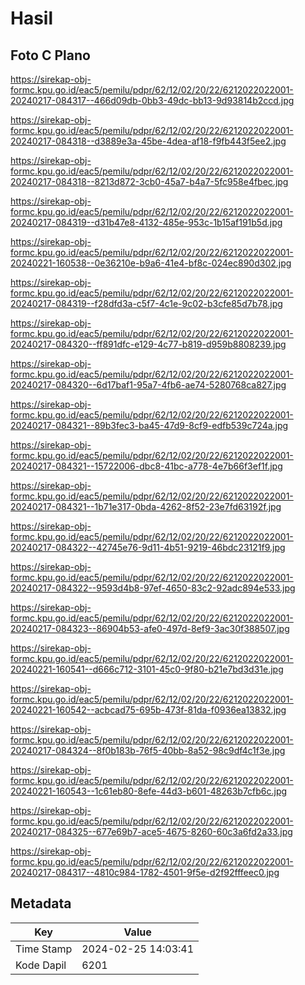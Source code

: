 # Hasil

## Foto C Plano

https://sirekap-obj-formc.kpu.go.id/eac5/pemilu/pdpr/62/12/02/20/22/6212022022001-20240217-084317--466d09db-0bb3-49dc-bb13-9d93814b2ccd.jpg

https://sirekap-obj-formc.kpu.go.id/eac5/pemilu/pdpr/62/12/02/20/22/6212022022001-20240217-084318--d3889e3a-45be-4dea-af18-f9fb443f5ee2.jpg

https://sirekap-obj-formc.kpu.go.id/eac5/pemilu/pdpr/62/12/02/20/22/6212022022001-20240217-084318--8213d872-3cb0-45a7-b4a7-5fc958e4fbec.jpg

https://sirekap-obj-formc.kpu.go.id/eac5/pemilu/pdpr/62/12/02/20/22/6212022022001-20240217-084319--d31b47e8-4132-485e-953c-1b15af191b5d.jpg

https://sirekap-obj-formc.kpu.go.id/eac5/pemilu/pdpr/62/12/02/20/22/6212022022001-20240221-160538--0e36210e-b9a6-41e4-bf8c-024ec890d302.jpg

https://sirekap-obj-formc.kpu.go.id/eac5/pemilu/pdpr/62/12/02/20/22/6212022022001-20240217-084319--f28dfd3a-c5f7-4c1e-9c02-b3cfe85d7b78.jpg

https://sirekap-obj-formc.kpu.go.id/eac5/pemilu/pdpr/62/12/02/20/22/6212022022001-20240217-084320--ff891dfc-e129-4c77-b819-d959b8808239.jpg

https://sirekap-obj-formc.kpu.go.id/eac5/pemilu/pdpr/62/12/02/20/22/6212022022001-20240217-084320--6d17baf1-95a7-4fb6-ae74-5280768ca827.jpg

https://sirekap-obj-formc.kpu.go.id/eac5/pemilu/pdpr/62/12/02/20/22/6212022022001-20240217-084321--89b3fec3-ba45-47d9-8cf9-edfb539c724a.jpg

https://sirekap-obj-formc.kpu.go.id/eac5/pemilu/pdpr/62/12/02/20/22/6212022022001-20240217-084321--15722006-dbc8-41bc-a778-4e7b66f3ef1f.jpg

https://sirekap-obj-formc.kpu.go.id/eac5/pemilu/pdpr/62/12/02/20/22/6212022022001-20240217-084321--1b71e317-0bda-4262-8f52-23e7fd63192f.jpg

https://sirekap-obj-formc.kpu.go.id/eac5/pemilu/pdpr/62/12/02/20/22/6212022022001-20240217-084322--42745e76-9d11-4b51-9219-46bdc23121f9.jpg

https://sirekap-obj-formc.kpu.go.id/eac5/pemilu/pdpr/62/12/02/20/22/6212022022001-20240217-084322--9593d4b8-97ef-4650-83c2-92adc894e533.jpg

https://sirekap-obj-formc.kpu.go.id/eac5/pemilu/pdpr/62/12/02/20/22/6212022022001-20240217-084323--86904b53-afe0-497d-8ef9-3ac30f388507.jpg

https://sirekap-obj-formc.kpu.go.id/eac5/pemilu/pdpr/62/12/02/20/22/6212022022001-20240221-160541--d666c712-3101-45c0-9f80-b21e7bd3d31e.jpg

https://sirekap-obj-formc.kpu.go.id/eac5/pemilu/pdpr/62/12/02/20/22/6212022022001-20240221-160542--acbcad75-695b-473f-81da-f0936ea13832.jpg

https://sirekap-obj-formc.kpu.go.id/eac5/pemilu/pdpr/62/12/02/20/22/6212022022001-20240217-084324--8f0b183b-76f5-40bb-8a52-98c9df4c1f3e.jpg

https://sirekap-obj-formc.kpu.go.id/eac5/pemilu/pdpr/62/12/02/20/22/6212022022001-20240221-160543--1c61eb80-8efe-44d3-b601-48263b7cfb6c.jpg

https://sirekap-obj-formc.kpu.go.id/eac5/pemilu/pdpr/62/12/02/20/22/6212022022001-20240217-084325--677e69b7-ace5-4675-8260-60c3a6fd2a33.jpg

https://sirekap-obj-formc.kpu.go.id/eac5/pemilu/pdpr/62/12/02/20/22/6212022022001-20240217-084317--4810c984-1782-4501-9f5e-d2f92fffeec0.jpg


## Metadata

| Key        | Value               |
| ---------- | ------------------- |
| Time Stamp | 2024-02-25 14:03:41 |
| Kode Dapil | 6201                |



